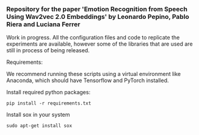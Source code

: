### Repository for the paper 'Emotion Recognition from Speech Using Wav2vec 2.0 Embeddings' by Leonardo Pepino, Pablo Riera and Luciana Ferrer

Work in progress. All the configuration files and code to replicate the experiments are available, however some of the libraries that are used are still in process of being released.

Requirements:

We recommend running these scripts using a virtual environment like Anaconda, which should have Tensorflow and PyTorch installed.

Install required python packages:
```
pip install -r requirements.txt
```

Install sox in your system
```
sudo apt-get install sox
```


